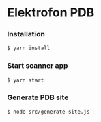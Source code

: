 Elektrofon PDB
==============

### Installation

```bash
$ yarn install
```

### Start scanner app

```bash
$ yarn start
```

### Generate PDB site

```bash
$ node src/generate-site.js
```
